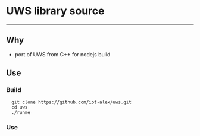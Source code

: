 # UWS library source
-------------------

## Why

- port of UWS from C++ for nodejs build

## Use

### Build
```
  git clone https://github.com/iot-alex/uws.git
  cd uws
  ./runme
```
### Use

  
